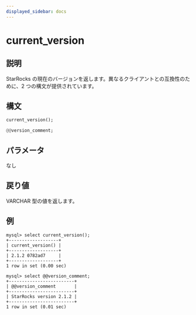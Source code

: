 ```yaml
---
displayed_sidebar: docs
---
```


# current_version

## 説明

StarRocks の現在のバージョンを返します。異なるクライアントとの互換性のために、2 つの構文が提供されています。

## 構文

```Haskell
current_version();

@@version_comment;
```

## パラメータ

なし

## 戻り値

VARCHAR 型の値を返します。

## 例

```Plain Text
mysql> select current_version();
+-------------------+
| current_version() |
+-------------------+
| 2.1.2 0782ad7     |
+-------------------+
1 row in set (0.00 sec)

mysql> select @@version_comment;
+-------------------------+
| @@version_comment       |
+-------------------------+
| StarRocks version 2.1.2 |
+-------------------------+
1 row in set (0.01 sec)
```